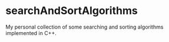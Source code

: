 # searchAndSortAlgorithms
My personal collection of some searching and sorting algorithms implemented in C++.
